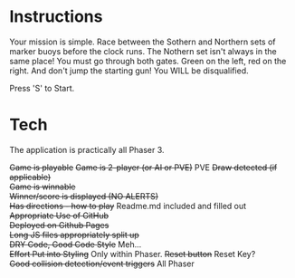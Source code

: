 
# Instructions
Your mission is simple. Race between the Sothern and Northern sets of marker buoys before the clock runs. The Nothern set isn't always in the same place! You must go through both gates. Green on the left, red on the right. And don't jump the starting gun! You WILL be disqualified.

<insert images here>

Press 'S' to Start.


# Tech
The application is practically all Phaser 3.


~~Game is playable~~
~~Game is 2-player (or AI or PVE)~~ PVE
~~Draw detected (if applicable)~~   
~~Game is winnable~~    
~~Winner/score is displayed (NO ALERTS)~~   
~~Has directions - how to play~~
Readme.md included and filled out   
~~Appropriate Use of GitHub~~   
~~Deployed on Github Pages~~    
~~Long JS files appropriately split up~~    
~~DRY Code, Good Code Style~~ Meh...   
~~Effort Put into Styling~~ Only within Phaser.
~~Reset button~~ Reset Key?    
~~Good collision detection/event triggers~~ All Phaser
